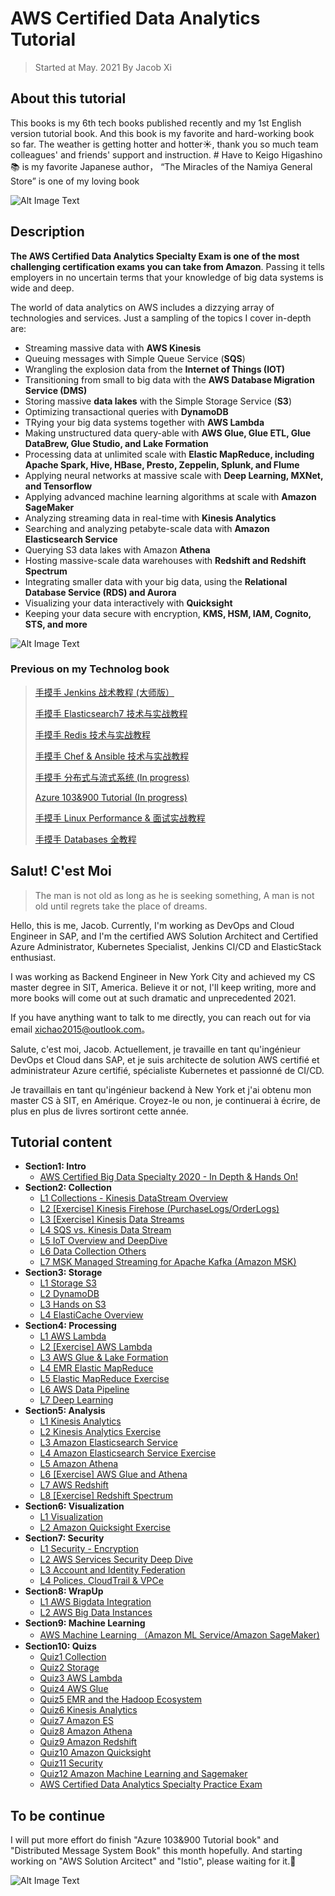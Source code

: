 # **AWS Certified Data Analytics Tutorial**

> Started at May. 2021 By Jacob Xi 
## **About this tutorial**

This books is my 6th tech books published recently and my 1st English version tutorial book. And this book is my favorite and hard-working book so far. The weather is getting hotter and hotter☀️, thank you so much team colleagues' and friends' support and instruction. # Have to Keigo Higashino📚 is my favorite Japanese author， “The Miracles of the Namiya General Store” is one of my loving book

![Alt Image Text](images/1_1.png "body image") 

## **Description**


**The AWS Certified Data Analytics Specialty Exam is one of the most challenging certification exams you can take from Amazon**. Passing it tells employers in no uncertain terms that your knowledge of big data systems is wide and deep.

The world of data analytics on AWS includes a dizzying array of technologies and services. Just a sampling of the topics I cover in-depth are:

* Streaming massive data with **AWS Kinesis**
* Queuing messages with Simple Queue Service (**SQS**)
* Wrangling the explosion data from the **Internet of Things (IOT)**
* Transitioning from small to big data with the **AWS Database Migration Service (DMS)**
* Storing massive **data lakes** with the Simple Storage Service (**S3**)
* Optimizing transactional queries with **DynamoDB**
* TRying your big data systems together with **AWS Lambda**
* Making unstructured data query-able with **AWS Glue, Glue ETL, Glue DataBrew, Glue Studio, and Lake Formation**
* Processing data at unlimited scale with **Elastic MapReduce, including Apache Spark, Hive, HBase, Presto, Zeppelin, Splunk, and Flume**
* Applying neural networks at massive scale with **Deep Learning, MXNet, and Tensorflow**
* Applying advanced machine learning algorithms at scale with **Amazon SageMaker**
* Analyzing streaming data in real-time with **Kinesis Analytics**
* Searching and analyzing petabyte-scale data with **Amazon Elasticsearch Service**
* Querying S3 data lakes with Amazon **Athena**
* Hosting massive-scale data warehouses with **Redshift and Redshift Spectrum**
* Integrating smaller data with your big data, using the **Relational Database Service (RDS) and Aurora**
* Visualizing your data interactively with **Quicksight**
* Keeping your data secure with encryption, **KMS, HSM, IAM, Cognito, STS, and more**


![Alt Image Text](images/0_1.jpeg "body image") 

### **Previous on my Technolog book**

> [手摸手 Jenkins 战术教程 (大师版）](https://chao-xi.github.io/jxjenkinsbook/)
> 
> [手摸手 Elasticsearch7 技术与实战教程](https://chao-xi.github.io/jxes7book/)
> 
> [手摸手 Redis 技术与实战教程](https://chao-xi.github.io/jxredisbook/)
> 
> [手摸手 Chef & Ansible 技术与实战教程](https://chao-xi.github.io/jxchefbook/)
> 
> [手摸手 分布式与流式系统 (In progress)](https://chao-xi.github.io/jxdmsbook/)
> 
> [Azure 103&900 Tutorial (In progress)](https://chao-xi.github.io/jxazurebook/)
> 
> [手摸手 Linux Performance & 面试实战教程](https://chao-xi.github.io/jxperfbook/)
>
> [手摸手 Databases 全教程](https://chao-xi.github.io/jxdatabasebook/)

## **Salut! C'est Moi**

> The man is not old as long as he is seeking something, A man is not old until regrets take the place of dreams.

Hello, this is me, Jacob. Currently, I'm working as DevOps and Cloud Engineer in SAP, and I'm the certified AWS Solution Architect and Certified Azure Administrator, Kubernetes Specialist, Jenkins CI/CD and ElasticStack enthusiast. 

I was working as Backend Engineer in New York City and achieved my CS master degree in SIT, America. Believe it or not, I'll keep writing, more and more books will come out at such dramatic and unprecedented 2021. 

If you have anything want to talk to me directly, you can reach out for via email xichao2015@outlook.com。


Salute, c'est moi, Jacob. Actuellement, je travaille en tant qu'ingénieur DevOps et Cloud dans SAP, et je suis architecte de solution AWS certifié et administrateur Azure certifié, spécialiste Kubernetes et passionné de CI/CD.

Je travaillais en tant qu'ingénieur backend à New York et j'ai obtenu mon master CS à SIT, en Amérique. Croyez-le ou non, je continuerai à écrire, de plus en plus de livres sortiront cette année.


## **Tutorial content**

* **Section1:	Intro**
	* [AWS Certified Big Data Specialty 2020 - In Depth & Hands On!](https://chao-xi.github.io/jxawscbdbook/chap1/1intro/)
* **Section2:	Collection**
	* [L1 Collections - Kinesis DataStream Overview](https://chao-xi.github.io/jxawscbdbook/chap2/2Kinesis_data_collection/)
	* [L2 [Exercise] Kinesis Firehose (PurchaseLogs/OrderLogs)](https://chao-xi.github.io/jxawscbdbook/chap2/3Coll_Kinesis_Firehose_Exer/)
	* [L3 [Exercise] Kinesis Data Streams](https://chao-xi.github.io/jxawscbdbook/chap2/4Coll_Kinesis_DS_Exer/)
	* [L4 SQS vs. Kinesis Data Stream](https://chao-xi.github.io/jxawscbdbook/chap2/5Coll_SQS_Kinesis/)
	* [L5 IoT Overview and DeepDive](https://chao-xi.github.io/jxawscbdbook/chap2/6Coll_IOT/)
	* [L6 Data Collection Others](https://chao-xi.github.io/jxawscbdbook/chap2/7Coll_Others/)
	* [L7 MSK Managed Streaming for Apache Kafka (Amazon MSK)](https://chao-xi.github.io/jxawscbdbook/chap2/7Coll_MSK/)
* **Section3:	Storage**
	* [L1 Storage S3](https://chao-xi.github.io/jxawscbdbook/chap3/8Storage_S3/)
	* [L2 DynamoDB](https://chao-xi.github.io/jxawscbdbook/chap3/9Storage_dynamoDB/)
	* [L3 Hands on S3](https://chao-xi.github.io/jxawscbdbook/chap3/8Hands_onS3/)
	* [L4 ElastiCache Overview](https://chao-xi.github.io/jxawscbdbook/chap3/10Storage_cache/)
* **Section4:	Processing**
	* [L1 AWS Lambda](https://chao-xi.github.io/jxawscbdbook/chap4/11Process_Lambda/) 
	* [L2 [Exercise] AWS Lambda](https://chao-xi.github.io/jxawscbdbook/chap4/12Process_Lambda_Exer/)
	* [L3 AWS Glue & Lake Formation](https://chao-xi.github.io/jxawscbdbook/chap4/13Process_ETL_intro/)
	* [L4 EMR Elastic MapReduce](https://chao-xi.github.io/jxawscbdbook/chap4/15process_EMR/)
	* [L5 Elastic MapReduce Exercise](https://chao-xi.github.io/jxawscbdbook/chap4/17Process_EMR_Exer/)
	* [L6 AWS Data Pipeline](https://chao-xi.github.io/jxawscbdbook/chap4/15process_DataPipeline/)
	* [L7 Deep Learning](https://chao-xi.github.io/jxawscbdbook/chap4/20Process_DL/)
* **Section5:	Analysis**
	* [L1 Kinesis Analytics](https://chao-xi.github.io/jxawscbdbook/chap5/21Ana_KA/)
	* [L2 Kinesis Analytics Exercise](https://chao-xi.github.io/jxawscbdbook/chap5/22Ana_Kinesis_ana_Exer/)
	* [L3 Amazon Elasticsearch Service](https://chao-xi.github.io/jxawscbdbook/chap5/23Ana_ES/)
	* [L4 Amazon Elasticsearch Service Exercise](https://chao-xi.github.io/jxawscbdbook/chap5/24Ana_ES_Exer/)
	* [L5 Amazon Athena](https://chao-xi.github.io/jxawscbdbook/chap5/25Ana_Athena/)
	* [L6 [Exercise] AWS Glue and Athena](https://chao-xi.github.io/jxawscbdbook/chap5/26Glue_Athena_Exer/)
	* [L7 AWS Redshift](https://chao-xi.github.io/jxawscbdbook/chap5/27Ana_Redshift/)
	* [L8 [Exercise] Redshift Spectrum](https://chao-xi.github.io/jxawscbdbook/chap5/28Redshift_Spectrum_exer/)
* **Section6:	Visualization**
	* [L1 Visualization](https://chao-xi.github.io/jxawscbdbook/chap6/30Vis_Qs/) 
	* [L2 Amazon Quicksight Exercise](https://chao-xi.github.io/jxawscbdbook/chap6/31Vis_Exer/)
* **Section7:	Security**
	* [L1 Security - Encryption](https://chao-xi.github.io/jxawscbdbook/chap7/32Secu_Encryption/)
	* [L2 AWS Services Security Deep Dive](https://chao-xi.github.io/jxawscbdbook/chap7/33Secu_bg_svc/)
	* [L3 Account and Identity Federation](https://chao-xi.github.io/jxawscbdbook/chap7/34Secu_account_fedration/)
	* [L4 Polices, CloudTrail & VPCe](https://chao-xi.github.io/jxawscbdbook/chap7/35Secu_others/)
* **Section8:	WrapUp**
	* [L1 AWS Bigdata Integration](https://chao-xi.github.io/jxawscbdbook/chap8/36bg_integration/)
	* [L2 AWS Big Data Instances](https://chao-xi.github.io/jxawscbdbook/chap8/37bg_instances/)
* **Section9:	Machine Learning**
	* [AWS Machine Learning （Amazon ML Service/Amazon SageMaker)](https://chao-xi.github.io/jxawscbdbook/chap9/18Process_ML/)
* **Section10:	Quizs**
	* [Quiz1 Collection](https://chao-xi.github.io/jxawscbdbook/chap10/qz1_coll/)
	* [Quiz2 Storage](https://chao-xi.github.io/jxawscbdbook/chap10/qz2_storage/)
	* [Quiz3 AWS Lambda](https://chao-xi.github.io/jxawscbdbook/chap10/qz3_lambda/)
	* [Quiz4 AWS Glue](https://chao-xi.github.io/jxawscbdbook/chap10/qz4_glue/)
	* [Quiz5 EMR and the Hadoop Ecosystem](https://chao-xi.github.io/jxawscbdbook/chap10/qz5_emr/)
	* [Quiz6 Kinesis Analytics](https://chao-xi.github.io/jxawscbdbook/chap10/qz6_ka/)
	* [Quiz7 Amazon ES](https://chao-xi.github.io/jxawscbdbook/chap10/qz7_ES/)
	* [Quiz8 Amazon Athena](https://chao-xi.github.io/jxawscbdbook/chap10/qz8_athena/)
	* [Quiz9 Amazon Redshift](https://chao-xi.github.io/jxawscbdbook/chap10/qz9_redshift/)
	* [Quiz10 Amazon Quicksight](https://chao-xi.github.io/jxawscbdbook/chap10/qz10_quicksight/)
	* [Quiz11 Security](https://chao-xi.github.io/jxawscbdbook/chap10/qz11_security/)
	* [Quiz12 Amazon Machine Learning and Sagemaker](https://chao-xi.github.io/jxawscbdbook/chap10/qz12_ML/)
	* [AWS Certified Data Analytics Specialty Practice Exam](https://chao-xi.github.io/jxawscbdbook/chap10/qz_final/)


## **To be continue**

I will put more effort do finish "Azure 103&900 Tutorial book" and "Distributed Message System Book" this month hopefully. And starting working on "AWS Solution Arcitect" and "Istio", please waiting for it.🙂
	
![Alt Image Text](images/aws_network_architecture.png "body image") 